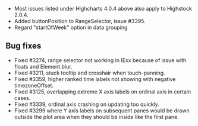 - Most issues listed under Highcharts 4.0.4 above also apply to Highstock 2.0.4.
- Added buttonPosition to RangeSelector, issue #3395.
- Regard "startOfWeek" option in data grouping
## Bug fixes 
- Fixed #3274, range selector not working in IExx because of issue with floats and Element.blur.
- Fixed #3211, stuck tooltip and crosshair when touch-panning.
- Fixed #3359, higher ranked time labels not showing with negative timezoneOffset.
- Fixed #3125, overlapping extreme X axis labels on ordinal axis in certain cases.
- Fixed #3339, ordinal axis crashing on updating too quickly.
- Fixed #3299 where Y axis labels on subsequent panes would be drawn outside the plot area when they should be inside like the first pane.